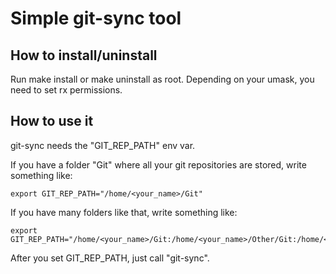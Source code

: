 # Simple git-sync tool

## How to install/uninstall
Run 
    make install 
or
    make uninstall
as root.
Depending on your umask, you need to set rx permissions.

## How to use it
git-sync needs the "GIT_REP_PATH" env var.

If you have a folder "Git" where all your git repositories are stored, write something like:

    export GIT_REP_PATH="/home/<your_name>/Git"

If you have many folders like that, write something like:

    export GIT_REP_PATH="/home/<your_name>/Git:/home/<your_name>/Other/Git:/home/<your_name>/foo/bar/Git"

After you set GIT_REP_PATH, just call "git-sync".